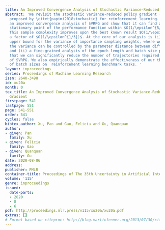 ```yaml
---
title: An Improved Convergence Analysis of Stochastic Variance-Reduced Policy Gradient
abstract: 'We revisit the stochastic variance-reduced policy gradient (SVRPG) method
  proposed by \citet{papini2018stochastic} for reinforcement learning. We provide
  an improved convergence analysis of SVRPG and show that it can find an $\epsilon$-approximate
  stationary point of the performance function within $O(1/\epsilon^{5/3})$ trajectories.
  This sample complexity improves upon the best known result $O(1/\epsilon^2)$ by
  a factor of $O(1/\epsilon^{1/3})$. At the core of our analysis is (i) a tighter
  upper bound for the variance of importance sampling weights, where we prove that
  the variance can be controlled by the parameter distance between different policies;
  and (ii) a fine-grained analysis of the epoch length and batch size parameters such
  that we can significantly reduce the number of trajectories required in each iteration
  of SVRPG. We also empirically demonstrate the effectiveness of our theoretical claims
  of batch sizes on  reinforcement learning benchmark tasks. '
layout: inproceedings
series: Proceedings of Machine Learning Research
issn: 2640-3498
id: xu20a
month: 0
tex_title: An Improved Convergence Analysis of Stochastic Variance-Reduced Policy
  Gradient
firstpage: 541
lastpage: 551
page: 541-551
order: 541
cycles: false
bibtex_author: Xu, Pan and Gao, Felicia and Gu, Quanquan
author:
- given: Pan
  family: Xu
- given: Felicia
  family: Gao
- given: Quanquan
  family: Gu
date: 2020-08-06
address: 
publisher: PMLR
container-title: Proceedings of The 35th Uncertainty in Artificial Intelligence Conference
volume: '115'
genre: inproceedings
issued:
  date-parts:
  - 2020
  - 8
  - 6
pdf: http://proceedings.mlr.press/v115/xu20a/xu20a.pdf
extras: []
# Format based on citeproc: http://blog.martinfenner.org/2013/07/30/citeproc-yaml-for-bibliographies/
---
```

